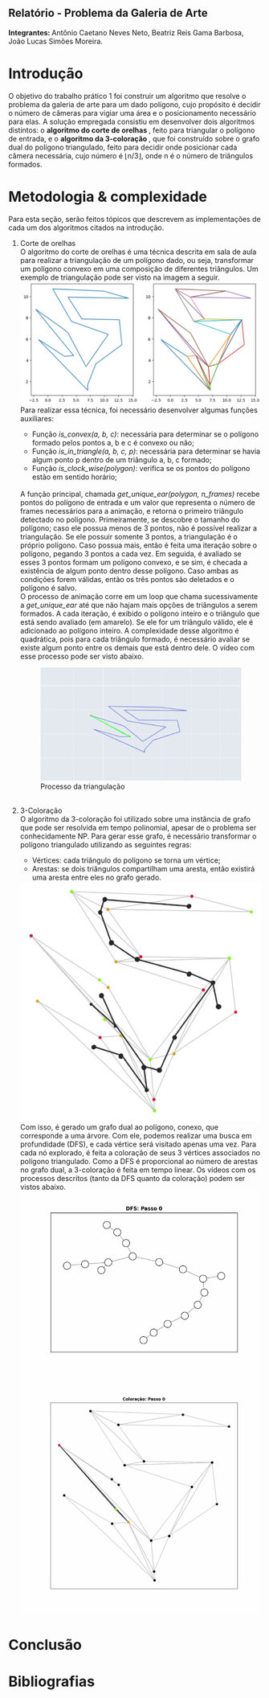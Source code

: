 ## Relatório - Problema da Galeria de Arte
<b> Integrantes: </b> Antônio Caetano Neves Neto, Beatriz Reis Gama Barbosa, João Lucas Simões Moreira.

# Introdução
O objetivo do trabalho prático 1 foi construir um algoritmo que resolve o problema da galeria de arte para um dado polígono, cujo propósito é decidir o número de câmeras para vigiar uma área e o posicionamento necessário para elas. A solução empregada consistiu em desenvolver dois algoritmos distintos: o <b> algoritmo do corte de orelhas </b>, feito para triangular o polígono de entrada, e o <b> algoritmo da 3-coloração </b>, que foi construído sobre o grafo dual do polígono triangulado, feito para decidir onde posicionar cada câmera necessária, cujo número é ⌊n/3⌋, onde n é o número de triângulos formados.
	
# Metodologia & complexidade
Para esta seção, serão feitos tópicos que descrevem as implementações de cada um dos algoritmos citados na introdução.
<ol>
	<li>
		Corte de orelhas
	</li>
	O algoritmo do corte de orelhas é uma técnica descrita em sala de aula para realizar a triangulação de um polígono dado, ou seja, transformar um polígono convexo em uma composição de diferentes triângulos. Um exemplo de triangulação pode ser visto na imagem a seguir. <br> 
	<img src = "imgs/triangulacao.jfif"/>
	Para realizar essa técnica, foi necessário desenvolver algumas funções auxiliares:
	<ul>
		<li>Função <i>is_convex(a, b, c)</i>: necessária para determinar se o polígono formado pelos pontos a, b e c é convexo ou não; </li>
		<li>Função <i>is_in_triangle(a, b, c, p)</i>: necessária para determinar se havia algum ponto p dentro de um triângulo a, b, c formado;</li>
		<li>Função <i>is_clock_wise(polygon)</i>: verifica se os pontos do polígono estão em sentido horário;</li>
	</ul>
	<br>
	A função principal, chamada <i>get_unique_ear(polygon, n_frames)</i> recebe pontos do polígono de entrada e um valor que representa o número de frames necessários para a animação, e retorna o primeiro triângulo detectado no polígono. Primeiramente, se descobre o tamanho do polígono; caso ele possua menos de 3 pontos, não é possível realizar a triangulação. Se ele possuir somente 3 pontos, a triangulação é o próprio polígono. Caso possua mais, então é feita uma iteração sobre o polígono, pegando 3 pontos a cada vez. Em seguida, é avaliado se esses 3 pontos formam um polígono convexo, e se sim, é checada a existência de algum ponto dentro desse polígono. Caso ambas as condições forem válidas, então os três pontos são deletados e o polígono é salvo. <br>
	O processo de animação corre em um loop que chama sucessivamente a <i>get_unique_ear</i> até que não hajam mais opções de triângulos a serem formados. A cada iteração, é exibido o polígono inteiro e o triângulo que está sendo avaliado (em amarelo). Se ele for um triângulo válido, ele é adicionado ao polígono inteiro. A complexidade desse algoritmo é quadrática, pois para cada triângulo formado, é necessário avaliar se existe algum ponto entre os demais que está dentro dele. O vídeo com esse processo pode ser visto abaixo. 
	<figure>
		<img src = "imgs/triangulacao.gif"/>
		<figcaption> Processo da triangulação </figcaption>
	</figure>
	<br>
	<li>
		3-Coloração
	</li>
	O algoritmo da 3-coloração foi utilizado sobre uma instância de grafo que pode ser resolvida em tempo polinomial, apesar de o problema ser conhecidamente NP. Para gerar esse grafo, é necessário transformar o polígono triangulado utilizando as seguintes regras:
	<ul>
		<li>Vértices: cada triângulo do polígono se torna um vértice; </li>
		<li>Arestas: se dois triângulos compartilham uma aresta, então existirá uma aresta entre eles no grafo gerado.</li>
	</ul>
	<img src = "imgs/dual.jfif"/>
	<br> Com isso, é gerado um grafo dual ao polígono, conexo, que corresponde a uma árvore. Com ele, podemos realizar uma busca em profundidade (DFS), e cada vértice será visitado apenas uma vez. Para cada nó explorado, é feita a coloração de seus 3 vértices associados no polígono triangulado. Como a DFS é proporcional ao número de arestas no grafo dual, a 3-coloração é feita em tempo linear. Os vídeos com os processos descritos (tanto da DFS quanto da coloração) podem ser vistos abaixo.
	<img src = "imgs/dfs.gif"/>
	<img src = "imgs/coloracao.gif"/>
</ol>

# Conclusão

# Bibliografias

